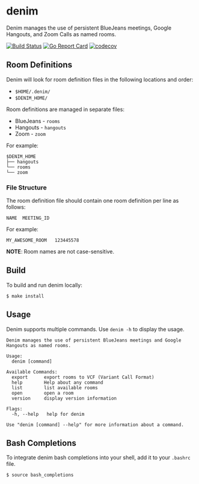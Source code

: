 # denim

Denim manages the use of persistent BlueJeans meetings, Google Hangouts, and Zoom Calls as named rooms.

[![Build Status](https://travis-ci.com/dotariel/denim.svg?branch=master)](https://travis-ci.com/dotariel/denim)
[![Go Report Card](https://goreportcard.com/badge/github.com/dotariel/denim)](https://goreportcard.com/report/github.com/dotariel/denim)
[![codecov](https://codecov.io/gh/dotariel/denim/branch/master/graph/badge.svg)](https://codecov.io/gh/dotariel/denim)

## Room Definitions

Denim will look for room definition files in the following locations and order:

* `$HOME/.denim/`
* `$DENIM_HOME/`

Room definitions are managed in separate files:

* BlueJeans - `rooms`
* Hangouts - `hangouts`
* Zoom - `zoom`

For example:

```
$DENIM_HOME
├── hangouts
└── rooms
└── zoom
```

### File Structure

The room definition file should contain one room definition per line as follows:

```
NAME  MEETING_ID
```

For example:

```
MY_AWESOME_ROOM   123445578
```

**NOTE**: Room names are not case-sensitive.

## Build

To build and run denim locally:

```
$ make install
```

## Usage

Denim supports multiple commands. Use `denim -h` to display the usage.

```
Denim manages the use of persistent BlueJeans meetings and Google Hangouts as named rooms.

Usage:
  denim [command]

Available Commands:
  export      export rooms to VCF (Variant Call Format)
  help        Help about any command
  list        list available rooms
  open        open a room
  version     display version information

Flags:
  -h, --help   help for denim

Use "denim [command] --help" for more information about a command.
```

## Bash Completions

To integrate denim bash completions into your shell, add it to your `.bashrc` file.

```
$ source bash_completions
```
